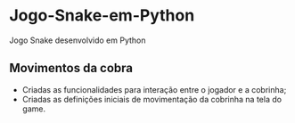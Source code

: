# Jogo-Snake-em-Python
Jogo Snake desenvolvido em Python

## Movimentos da cobra

- Criadas as funcionalidades para interação entre o jogador e a cobrinha;
- Criadas as definições iniciais de movimentação da cobrinha na tela do game.
